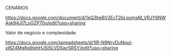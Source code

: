 CENÁRIOS

https://docs.google.com/document/d/1eQ3heBV2EcT2bLpomaM_VRJY6NWAsk94JI7LoGZP70o/edit?usp=sharing

Valor de negócio e complexidade.

https://docs.google.com/spreadsheets/d/1IR-N9NryDuNpul-xI6Z4Mg8g9iehHJSI5LVDSwrSRSY/edit?usp=sharing